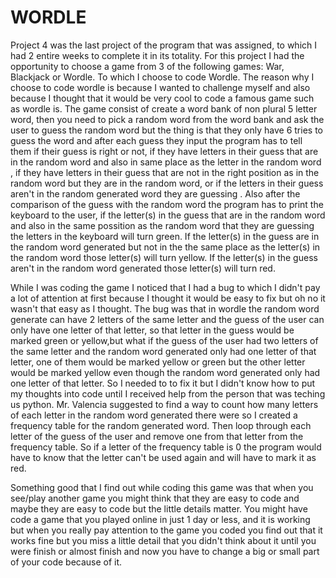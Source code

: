 # WORDLE

Project 4 was the last project of the program that was assigned, to which I had 2 entire weeks to complete it in its totality.
For this project I had the opportunity to choose a game from 3 of the following games: War, Blackjack or Wordle. To which I choose 
to code Wordle. The reason why I choose to code wordle is because I wanted to challenge myself and also because I thought that it 
would be very cool to code a famous game such as wordle is.
The game consist of create a word bank of non plural 5 letter word, then you need to pick a random word from the word bank and ask 
the user to guess the random word but the thing is that they only have 6 tries to guess the word and after each guess they input the program
has to tell them if their guess is right or not, if they have letters in their guess that are in the random word and also in same place as the letter in the random word
, if they have letters in their guess that are not in the right position as in the random word but they are in the random word, or if the letters 
in their guess aren't in the random generated word they are guessing . Also after the comparison of the guess with the random word the program has to
print the keyboard to the user, if the letter(s) in the guess that are in the random word and also in the same possition as the random word that they
are guessing the letters in the keyboard will turn green. If the letter(s) in the guess are in the random word generated but not in the the 
same place as the letter(s) in the random word those letter(s) will turn yellow. If the letter(s) in the guess aren't in the random word generated 
those letter(s) will turn red.

While I was coding the game I noticed that I had a bug to which I didn't pay a lot of attention at first because I thought it would be easy to fix
but oh no it wasn't that easy as I thought. The bug was that in wordle the random word generate can have 2 letters of the same letter and the guess 
of the user can only have one letter of that letter, so that letter in the guess would be marked green or yellow,but what if the guess of the user
had two letters of the same letter and the random word generated only had one letter of that letter, one of them would be marked yellow or green
but the other letter would be marked yellow even though the random word generated only had one letter of that letter. So I needed to to fix it but I 
didn't know how to put my thoughts into code until I received help from the person that was teching us python. Mr. Valencia suggested to find a way 
to count how many letters of each letter in the random word generated there were so I created a frequency table for the random generated word. 
Then loop through each letter of the guess of the user and remove one from that letter from the frequency table. So if a letter of the frequency 
table is 0 the program would have to know that the letter can't be used again and will have to mark it as red.

Something good that I find out while coding this game was that when you see/play another game you might think that they are easy to code and maybe
they are easy to code but the little details matter. You might have code a game that you played online in just 1 day or less, and it is working
but when you really pay attention to the game you coded you find out that it works fine but you miss a little detail that you didn't think about it 
until you were finish or almost finish and now you have to change a big or small part of your code because of it.

